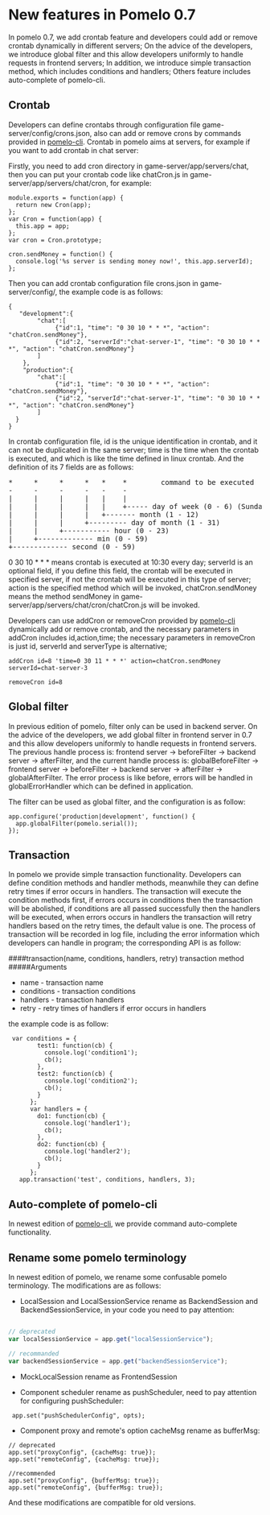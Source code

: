 # New features in Pomelo 0.7

In pomelo 0.7, we add crontab feature and developers could add or remove crontab dynamically in different servers; On the advice of the developers, we introduce global filter and this allow developers uniformly  to handle requests in frontend servers; In addition, we introduce simple transaction method, which includes conditions and handlers; Others feature includes auto-complete of pomelo-cli.

## Crontab

Developers can define crontabs through configuration file game-server/config/crons.json, also can add or remove crons by commands provided in [pomelo-cli](https://github.com/NetEase/pomelo-cli). Crontab in pomelo aims at servers, for example if you want to add crontab in chat server:

Firstly, you need to add cron directory in game-server/app/servers/chat, then you can put your crontab code like chatCron.js in game-server/app/servers/chat/cron, for example:

```
module.exports = function(app) {
  return new Cron(app);
};
var Cron = function(app) {
  this.app = app;
};
var cron = Cron.prototype;

cron.sendMoney = function() {
  console.log('%s server is sending money now!', this.app.serverId);
};
```

Then you can add crontab configuration file crons.json in game-server/config/, the example code is as follows:

```
{
   "development":{
        "chat":[
             {"id":1, "time": "0 30 10 * * *", "action": "chatCron.sendMoney"},
             {"id":2, "serverId":"chat-server-1", "time": "0 30 10 * * *", "action": "chatCron.sendMoney"}
        ]
    },
    "production":{
        "chat":[
             {"id":1, "time": "0 30 10 * * *", "action": "chatCron.sendMoney"},
             {"id":2, "serverId":"chat-server-1", "time": "0 30 10 * * *", "action": "chatCron.sendMoney"}
        ]
  }
}
```

In crontab configuration file, id is the unique identification in crontab, and it can not be duplicated in the same server; time is the time when the crontab is executed, and which is like the time defined in linux crontab. And the definition of its 7 fields are as follows:
<pre style="bgcolor='#dbdbdb'">
*     *     *     *   *    *        command to be executed
-     -     -     -   -    -
|     |     |     |   |    |
|     |     |     |   |    +----- day of week (0 - 6) (Sunday=0)
|     |     |     |   +------- month (1 - 12)
|     |     |     +--------- day of month (1 - 31)
|     |     +----------- hour (0 - 23)
|     +------------- min (0 - 59)
+------------- second (0 - 59)
</pre>

0 30 10 * * * means crontab is executed at 10:30 every day; serverId is an optional field, if you define this field, the crontab will be executed in specified server, if not the crontab will be executed in this type of server; action is the specified method which will be invoked, chatCron.sendMoney means the method sendMoney in game-server/app/servers/chat/cron/chatCron.js will be invoked.

Developers can use addCron or removeCron provided by [pomelo-cli](https://github.com/NetEase/pomelo-cli) dynamically add or remove crontab, and the necessary parameters in addCron includes id,action,time; the necessary parameters in removeCron is just id, serverId and serverType is alternative;

```
addCron id=8 'time=0 30 11 * * *' action=chatCron.sendMoney serverId=chat-server-3

removeCron id=8
```

## Global filter

In previous edition of pomelo, filter only can be used in backend server. On the advice of the developers, we add global filter in frontend server in 0.7 and this allow developers uniformly to handle requests in frontend servers. The previous handle process is: frontend server -> beforeFilter -> backend server -> afterFilter, and the current handle process is: globalBeforeFilter -> frontend server -> beforeFilter -> backend server -> afterFilter -> globalAfterFilter. The error process is like before, errors will be handled in globalErrorHandler which can be defined in application.

The filter can be used as global filter, and the configuration is as follow:

```
app.configure('production|development', function() {
  app.globalFilter(pomelo.serial());
});
```

## Transaction
In pomelo we provide simple transaction functionality. Developers can define condition methods and handler methods, meanwhile they can define retry times if error occurs in handlers. The transaction will execute the condition methods first, if errors occurs in conditions then the transaction will be abolished, if  conditions are all passed successfully then the handlers will be executed, when errors occurs in handlers the transaction will retry handlers based on the retry times, the default value is one. The process of transaction will be recorded in log file, including the error information which developers can handle in program; the corresponding API is as follow:

####transaction(name, conditions, handlers, retry)
transaction method
#####Arguments
+ name - transaction name
+ conditions - transaction conditions
+ handlers - transaction handlers
+ retry - retry times of handlers if error occurs in handlers

the example code is as follow:

```
 var conditions = {
        test1: function(cb) {
          console.log('condition1');
          cb();
        },
        test2: function(cb) {
          console.log('condition2');
          cb();
        }
      };
      var handlers = {
        do1: function(cb) {
          console.log('handler1');
          cb();
        },
        do2: function(cb) {
          console.log('handler2');
          cb();
        }
      };
   app.transaction('test', conditions, handlers, 3);
```

## Auto-complete of pomelo-cli
In newest edition of [pomelo-cli](https://github.com/NetEase/pomelo-cli), we provide command auto-complete functionality.

## Rename some pomelo terminology
In newest edition of pomelo, we rename some confusable pomelo terminology. The modifications are as follows:

- LocalSession and LocalSessionService rename as BackendSession and BackendSessionService, in your code you need to pay attention:

```javascript

// deprecated
var localSessionService = app.get("localSessionService");

// recommanded 
var backendSessionService = app.get("backendSessionService");

```
- MockLocalSession rename as FrontendSession

- Component scheduler rename as pushScheduler, need to pay attention for configuring pushScheduler:
```
 app.set("pushSchedulerConfig", opts);
```

- Component proxy and remote's option cacheMsg rename as bufferMsg:
```
// deprecated
app.set("proxyConfig", {cacheMsg: true});
app.set("remoteConfig", {cacheMsg: true});

//recommended
app.set("proxyConfig", {bufferMsg: true});
app.set("remoteConfig", {bufferMsg: true});
```
And these modifications are compatible for old versions.